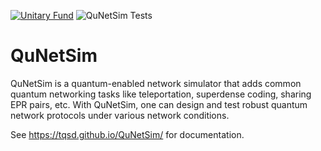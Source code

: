 [![Unitary Fund](https://img.shields.io/badge/Supported%20By-UNITARY%20FUND-brightgreen.svg?style=for-the-badge)](http://unitary.fund)
![QuNetSim Tests](https://github.com/tqsd/QuNetSim/workflows/QuNetSim%20Tests/badge.svg)
# QuNetSim

QuNetSim is a quantum-enabled network simulator that adds common quantum networking tasks like teleportation, superdense coding, sharing EPR pairs, etc. With QuNetSim, one can design and test robust quantum network protocols under various network conditions.

See https://tqsd.github.io/QuNetSim/ for documentation.

